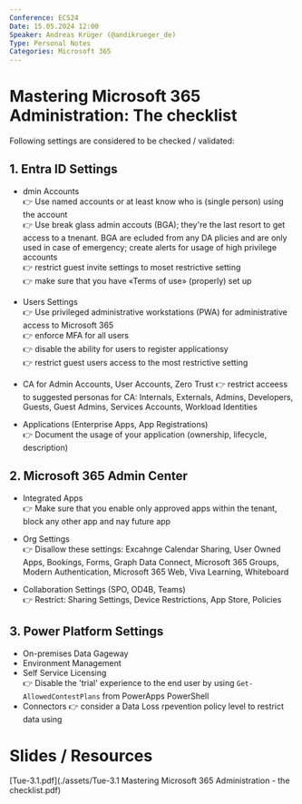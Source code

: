 ```yaml
---
Conference: ECS24
Date: 15.05.2024 12:00
Speaker: Andreas Krüger (@andikrueger_de)
Type: Personal Notes
Categories: Microsoft 365
---
```


# Mastering Microsoft 365 Administration: The checklist

Following settings are considered to be checked / validated:

## 1. Entra ID Settings

- dmin Accounts<br>
  👉 Use named accounts or at least know who is (single person) using the account<br>
  👉 Use break glass admin accouts (BGA); they're the last resort to get access to a tnenant. BGA are ecluded from any DA plicies and are only used in case of emergency; create alerts for usage of high privilege accounts<br>
  👉 restrict guest invite settings to moset restrictive setting<br>
  👉 make sure that you have «Terms of use» (properly) set up

- Users Settings<br>
  👉 Use privileged administrative workstations (PWA) for administrative access to Microsoft 365<br>
  👉 enforce MFA for all users<br>
  👉 disable the ability for users to register applicationsy<br>
  👉 restrict guest users access to the most restrictive setting

- CA for Admin Accounts, User Accounts, Zero Trust
  👉 restrict acceess to suggested personas for CA: Internals, Externals, Admins, Developers, Guests, Guest Admins, Services Accounts, Workload Identities

- Applications (Enterprise Apps, App Registrations)<br>
  👉 Document the usage of your application (ownership, lifecycle, description)<br>

## 2. Microsoft 365 Admin Center

- Integrated Apps<br>
  👉 Make sure that you enable only approved apps within the tenant, block any other app and nay future app

- Org Settings<br>
  👉 Disallow these settings: Excahnge Calendar Sharing, User Owned Apps, Bookings, Forms, Graph Data Connect, Microsoft 365 Groups, Modern Authentication, Microsoft 365 Web, Viva Learning, Whiteboard

- Collaboration Settings (SPO, OD4B, Teams)<br>
  👉 Restrict: Sharing Settings, Device Restrictions, App Store, Policies

## 3. Power Platform Settings

  - On-premises Data Gageway
  - Environment Management
  - Self Service Licensing<br>
    👉 Disable the 'trial' experience to the end user by using `Get-AllowedContestPlans` from PowerApps PowerShell
  - Connectors
    👉 consider a Data Loss rpevention policy level to restrict data using

# Slides / Resources
[Tue-3.1.pdf](./assets/Tue-3.1 Mastering Microsoft 365 Administration - the checklist.pdf)
